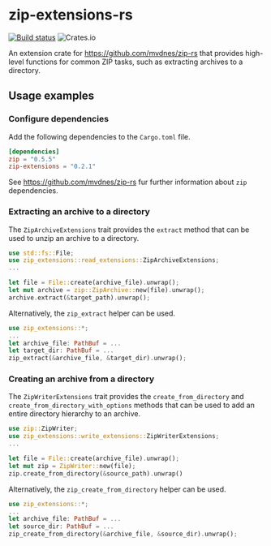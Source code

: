 # zip-extensions-rs

[![Build status](https://ci.appveyor.com/api/projects/status/41lavncr30iyv5rk/branch/master?svg=true)](https://ci.appveyor.com/project/matzefriedrich/zip-extensions-rs/branch/master)
![Crates.io](https://img.shields.io/crates/v/zip-extensions)


An extension crate for https://github.com/mvdnes/zip-rs that provides high-level functions for common ZIP tasks, such as extracting archives to a directory.

## Usage examples

### Configure dependencies

Add the following dependencies to the `Cargo.toml` file.

````toml
[dependencies]
zip = "0.5.5"
zip-extensions = "0.2.1"
````

See https://github.com/mvdnes/zip-rs fur further information about `zip` dependencies.

### Extracting an archive to a directory

The `ZipArchiveExtensions` trait provides the `extract` method that can be used to unzip an archive to a directory.

````rust
use std::fs::File;
use zip_extensions::read_extensions::ZipArchiveExtensions;
...

let file = File::create(archive_file).unwrap();
let mut archive = zip::ZipArchive::new(file).unwrap();
archive.extract(&target_path).unwrap();
````

Alternatively, the `zip_extract` helper can be used.

````rust
use zip_extensions::*;
...
let archive_file: PathBuf = ...
let target_dir: PathBuf = ...
zip_extract(&archive_file, &target_dir).unwrap();
```` 

### Creating an archive from a directory

The `ZipWriterExtensions` trait provides the `create_from_directory` and `create_from_directory_with_options` methods that can be used to add an entire directory hierarchy to an archive.

````rust
use zip::ZipWriter;
use zip_extensions::write_extensions::ZipWriterExtensions;
...

let file = File::create(archive_file).unwrap();
let mut zip = ZipWriter::new(file);
zip.create_from_directory(&source_path).unwrap()
````

Alternatively, the `zip_create_from_directory` helper can be used.

````rust
use zip_extensions::*;
...
let archive_file: PathBuf = ...
let source_dir: PathBuf = ...
zip_create_from_directory(&archive_file, &source_dir).unwrap();
````